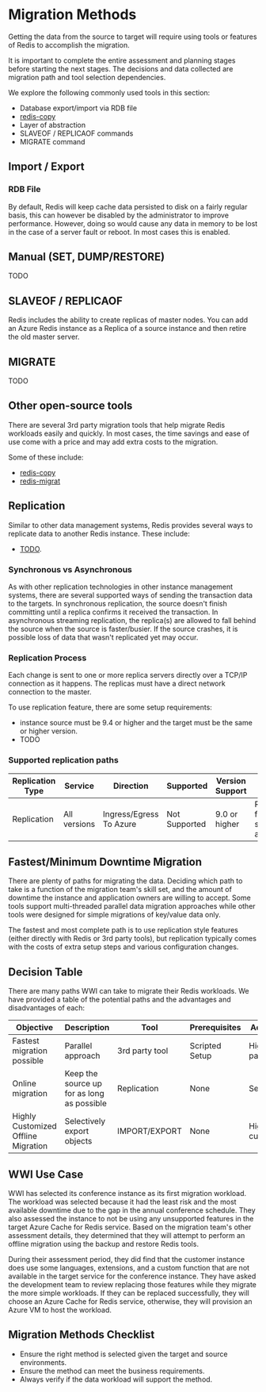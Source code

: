 # Migration Methods

Getting the data from the source to target will require using tools or features of Redis to accomplish the migration.

It is important to complete the entire assessment and planning stages before starting the next stages.  The decisions and data collected are migration path and tool selection dependencies.

We explore the following commonly used tools in this section:

- Database export/import via RDB file
- [redis-copy](https://github.com/deepakverma/redis-copy)
- Layer of abstraction
- SLAVEOF / REPLICAOF commands
- MIGRATE command

## Import / Export

### RDB File

By default, Redis will keep cache data persisted to disk on a fairly regular basis, this can however be disabled by the administrator to improve performance. However, doing so would cause any data in memory to be lost in the case of a server fault or reboot.  In most cases this is enabled.

## Manual (SET, DUMP/RESTORE)

TODO

## SLAVEOF / REPLICAOF

Redis includes the ability to create replicas of master nodes.  You can add an Azure Redis instance as a Replica of a source instance and then retire the old master server.

## MIGRATE

TODO

## Other open-source tools

There are several 3rd party migration tools that help migrate Redis workloads easily and quickly. In most cases, the time savings and ease of use come with a price and may add extra costs to the migration.

Some of these include:

- [redis-copy](https://github.com/deepakverma/redis-copy)
- [redis-migrat](https://github.com/vipshop/redis-migrate-tool)

## Replication

Similar to other data management systems, Redis provides several ways to replicate data to another Redis instance. These include:

- [TODO](TODO).

### Synchronous vs Asynchronous

As with other replication technologies in other instance management systems, there are several supported ways of sending the transaction data to the targets. In synchronous replication, the source doesn't finish committing until a replica confirms it received the transaction. In asynchronous streaming replication, the replica(s) are allowed to fall behind the source when the source is faster/busier. If the source crashes, it is possible loss of data that wasn't replicated yet may occur.

### Replication Process

Each change is sent to one or more replica servers directly over a TCP/IP connection as it happens. The replicas must have a direct network connection to the master.

To use replication feature, there are some setup requirements:

- instance source must be 9.4 or higher and the target must be the same or higher version.
- TODO

### Supported replication paths

| Replication Type | Service | Direction | Supported | Version Support | Notes
| --- | --- | --- | --- | ---- | ---- |
| Replication | All versions | Ingress/Egress To Azure | Not Supported | 9.0 or higher | Requires file system access

## Fastest/Minimum Downtime Migration

There are plenty of paths for migrating the data. Deciding which path to take is a function of the migration team's skill set, and the amount of downtime the instance and application owners are willing to accept.  Some tools support multi-threaded parallel data migration approaches while other tools were designed for simple migrations of key/value data only.

The fastest and most complete path is to use replication style features (either directly with Redis or 3rd party tools), but replication typically comes with the costs of extra setup steps and various configuration changes.

## Decision Table

There are many paths WWI can take to migrate their Redis workloads. We have provided a table of the potential paths and the advantages and disadvantages of each:

| Objective | Description | Tool | Prerequisites | Advantages | Disadvantages |
| --- | --- | --- | --- | ---- | ---- |
| Fastest migration possible | Parallel approach | 3rd party tool | Scripted Setup | Highly parallelized | Target throttling |
| Online migration | Keep the source up for as long as possible | Replication | None | Seamless | Extra processing and storage |
| Highly Customized Offline Migration | Selectively export objects | IMPORT/EXPORT | None | Highly customizable | Manual |

## WWI Use Case

WWI has selected its conference instance as its first migration workload. The workload was selected because it had the least risk and the most available downtime due to the gap in the annual conference schedule. They also assessed the instance to not be using any unsupported features in the target Azure Cache for Redis service. Based on the migration team's other assessment details, they determined that they will attempt to perform an offline migration using the backup and restore Redis tools.

During their assessment period, they did find that the customer instance does use some languages, extensions, and a custom function that are not available in the target service for the conference instance. They have asked the development team to review replacing those features while they migrate the more simple workloads. If they can be replaced successfully, they will choose an Azure Cache for Redis service, otherwise, they will provision an Azure VM to host the workload.

## Migration Methods Checklist

- Ensure the right method is selected given the target and source environments.
- Ensure the method can meet the business requirements.
- Always verify if the data workload will support the method.
